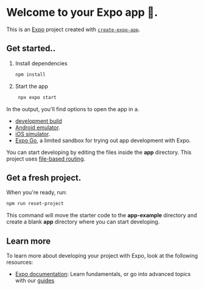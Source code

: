 # Welcome to your Expo app 👋.

This is an [Expo](https://expo.dev) project created with [`create-expo-app`](https://www.npmjs.com/package/create-expo-app).

## Get started..

1. Install dependencies

   ```bash
   npm install
   ```

2. Start the app

   ```bash
    npx expo start
   ```

In the output, you'll find options to open the app in a.

- [development build](https://docs.expo.dev/develop/development-builds/introduction/)
- [Android emulator](https://docs.expo.dev/workflow/android-studio-emulator/).
- [iOS simulator](https://docs.expo.dev/workflow/ios-simulator/).
- [Expo Go](https://expo.dev/go), a limited sandbox for trying out app development with Expo.

You can start developing by editing the files inside the **app** directory. This project uses [file-based routing](https://docs.expo.dev/router/introduction).

## Get a fresh project.

When you're ready, run:

```bash
npm run reset-project
```

This command will move the starter code to the **app-example** directory and create a blank **app** directory where you can start developing.

## Learn more

To learn more about developing your project with Expo, look at the following resources:

- [Expo documentation](https://docs.expo.dev/): Learn fundamentals, or go into advanced topics with our [guides](https://docs.expo.dev/guides)




